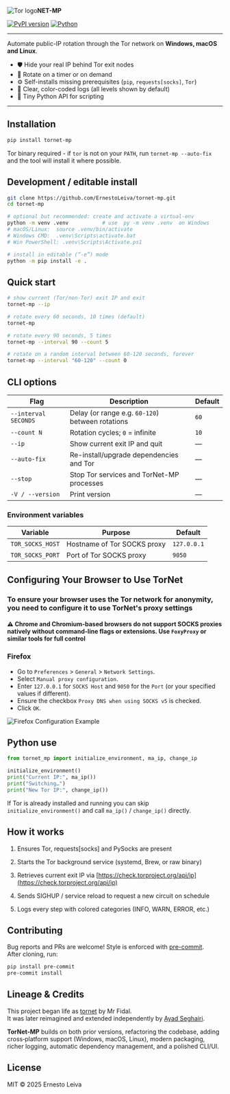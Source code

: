 <img src = "https://i.imgur.com/Mo2HtCS.png" alt="Tor logo">**NET-MP**

[![PyPI version](https://img.shields.io/pypi/v/tornet-mp)](https://pypi.org/project/tornet-mp)
[![Python](https://img.shields.io/pypi/pyversions/tornet-mp)](https://pypi.org/project/tornet-mp)

---

Automate public-IP rotation through the Tor network on **Windows, macOS and Linux**.

* 🛡️  Hide your real IP behind Tor exit nodes  
* 🔄  Rotate on a timer or on demand  
* ⚙️  Self-installs missing prerequisites (`pip`, `requests[socks]`, `Tor`)  
* 📜  Clear, color-coded logs (all levels shown by default)  
* 🐍  Tiny Python API for scripting

---

## Installation

```bash
pip install tornet-mp
```

Tor binary required - if `tor` is not on your `PATH`, run
`tornet-mp --auto-fix` and the tool will install it where possible.

## Development / editable install

```bash
git clone https://github.com/ErnestoLeiva/tornet-mp.git
cd tornet-mp

# optional but recommended: create and activate a virtual-env
python -m venv .venv           # use  py -m venv .venv  on Windows
# macOS/Linux:  source .venv/bin/activate
# Windows CMD:  .venv\Scripts\activate.bat
# Win PowerShell: .venv\Scripts\Activate.ps1

# install in editable (“-e”) mode
python -m pip install -e .
```

## Quick start

```bash
# show current (Tor/non-Tor) exit IP and exit
tornet-mp --ip

# rotate every 60 seconds, 10 times (default)
tornet-mp

# rotate every 90 seconds, 5 times
tornet-mp --interval 90 --count 5

# rotate on a random interval between 60-120 seconds, forever
tornet-mp --interval "60-120" --count 0
```

## CLI options

| Flag                 | Description                                      | Default |
| -------------------- | ------------------------------------------------ | ------- |
| `--interval SECONDS` | Delay (or range e.g. `60-120`) between rotations | `60`    |
| `--count N`          | Rotation cycles; `0` = infinite                  | `10`    |
| `--ip`               | Show current exit IP and quit                    | —       |
| `--auto-fix`         | Re-install/upgrade dependencies and Tor          | —       |
| `--stop`             | Stop Tor services and TorNet-MP processes        | —       |
| `-V / --version`     | Print version                                    | —       |

### Environment variables

| Variable         | Purpose                     | Default     |
| ---------------- | --------------------------- | ----------- |
| `TOR_SOCKS_HOST` | Hostname of Tor SOCKS proxy | `127.0.0.1` |
| `TOR_SOCKS_PORT` | Port of Tor SOCKS proxy     | `9050`      |

## Configuring Your Browser to Use TorNet

### To ensure your browser uses the Tor network for anonymity, you need to configure it to use TorNet's proxy settings

#### ⚠️ Chrome and Chromium-based browsers do not support SOCKS proxies natively without command-line flags or extensions. Use `FoxyProxy` or similar tools for full control

### **Firefox**

* Go to `Preferences` > `General` > `Network Settings`.
* Select `Manual proxy configuration`.
* Enter `127.0.0.1` for `SOCKS Host` and `9050` for the `Port` (or your specified values if different).
* Ensure the checkbox `Proxy DNS when using SOCKS v5` is checked.
* Click `OK`.

<img src="https://i.imgur.com/jDLV6BZ.png" alt="Firefox Configuration Example">

## Python use

```python
from tornet_mp import initialize_environment, ma_ip, change_ip

initialize_environment()
print("Current IP:", ma_ip())
print("Switching…")
print("New Tor IP:", change_ip())
```

If Tor is already installed and running you can skip `initialize_environment()` and call `ma_ip()` / `change_ip()` directly.

## How it works

1. Ensures Tor, requests[socks] and PySocks are present

2. Starts the Tor background service (systemd, Brew, or raw binary)

3. Retrieves current exit IP via [https://check.torproject.org/api/ip](https://check.torproject.org/api/ip)

4. Sends SIGHUP / service reload to request a new circuit on schedule

5. Logs every step with colored categories (INFO, WARN, ERROR, etc.)

## Contributing

Bug reports and PRs are welcome!
Style is enforced with [pre-commit](https://pre-commit.com).  
After cloning, run:

```bash
pip install pre-commit
pre-commit install
```

## Lineage & Credits

This project began life as [tornet](https://github.com/ByteBreach/tornet) by Mr Fidal.  
It was later reimagined and extended independently by [Ayad Seghairi](https://github.com/ayadseghairi/tornet).

**TorNet‑MP** builds on both prior versions, refactoring the codebase, adding cross‑platform support (Windows, macOS, Linux), modern packaging, richer logging, automatic dependency management, and a polished CLI/UI.

## License

MIT © 2025 Ernesto Leiva
